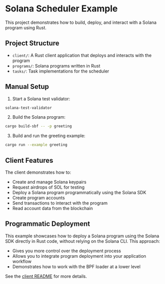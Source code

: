 # Solana Scheduler Example

This project demonstrates how to build, deploy, and interact with a Solana program using Rust.

## Project Structure

- `client/`: A Rust client application that deploys and interacts with the program
- `programs/`: Solana programs written in Rust
- `tasks/`: Task implementations for the scheduler

## Manual Setup

1. Start a Solana test validator:
```bash
solana-test-validator
```

2. Build the Solana program:
```bash
cargo build-sbf -- -p greeting
```

3. Build and run the greeting example:
```bash
cargo run --example greeting
```

## Client Features

The client demonstrates how to:
- Create and manage Solana keypairs
- Request airdrops of SOL for testing
- Deploy a Solana program programmatically using the Solana SDK
- Create program accounts
- Send transactions to interact with the program
- Read account data from the blockchain

## Programmatic Deployment

This example showcases how to deploy a Solana program using the Solana SDK directly in Rust code, without relying on the Solana CLI. This approach:

- Gives you more control over the deployment process
- Allows you to integrate program deployment into your application workflow
- Demonstrates how to work with the BPF loader at a lower level

See the [client README](client/README.md) for more details.
